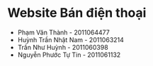 # Website Bán điện thoại

- Phạm Văn Thành - 2011064477
- Huỳnh Trần Nhật Nam - 2011063214
- Trần Như Huỳnh - 2011060398
- Nguyễn Phước Tự Tin - 2011061132
